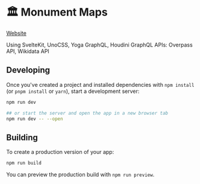 # 🏛️ Monument Maps

[Website](https://monument-maps.vercel.app)

Using SvelteKit, UnoCSS, Yoga GraphQL, Houdini GraphQL
APIs: Overpass API, Wikidata API

## Developing

Once you've created a project and installed dependencies with `npm install` (or `pnpm install` or `yarn`), start a development server:

```bash
npm run dev

## or start the server and open the app in a new browser tab
npm run dev -- --open
```

## Building

To create a production version of your app:

```bash
npm run build
```

You can preview the production build with `npm run preview`.
